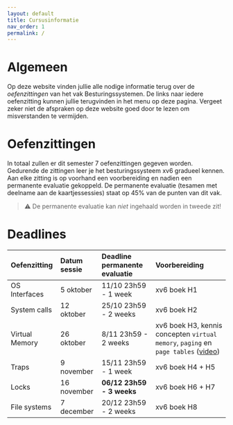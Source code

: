 ```yaml
---
layout: default
title: Cursusinformatie
nav_order: 1
permalink: /
---
```


# Algemeen

Op deze website vinden jullie alle nodige informatie terug over de *oefenzittingen* van het vak Besturingssystemen.
De links naar iedere oefenzitting kunnen jullie terugvinden in het menu op deze pagina.
Vergeet zeker niet de afspraken op deze website goed door te lezen om misverstanden te vermijden.

# Oefenzittingen

In totaal zullen er dit semester 7 oefenzittingen gegeven worden.
Gedurende de zittingen leer je het besturingssysteem xv6 gradueel kennen.
Aan elke zitting is op voorhand een voorbereiding en nadien een permanente evaluatie gekoppeld.
De permanente evaluatie (tesamen met deelname aan de kaartjessessies) staat op 45% van de punten van dit vak.

> :warning: De permanente evaluatie kan *niet* ingehaald worden in tweede zit!

# Deadlines

| Oefenzitting  | Datum sessie | Deadline permanente evaluatie | Voorbereiding
|:--------------|:-------------|:------------------------------|:-------------
| OS Interfaces | 5 oktober    | 11/10 23h59 - 1 week  | xv6 boek H1
| System calls  | 12 oktober   | 25/10 23h59 - 2 weeks | xv6 boek H2
| Virtual Memory| 26 oktober   | 8/11 23h59 - 2 weeks | xv6 boek H3, kennis concepten `virtual memory`, `paging` en `page tables` ([video](https://www.youtube.com/watch?v=JgTXJ-ZV5Zw))
| Traps         | 9 november  | 15/11 23h59 - 1 week  | xv6 boek H4 + H5
| Locks         | 16 november  | **06/12 23h59 - 3 weeks** | xv6 boek H6 + H7
| File  systems | 7 december   | 20/12 23h59 - 2 weeks | xv6 boek H8

<!-- | **Geen oefenzitting** | 30 november   | -  | - -->